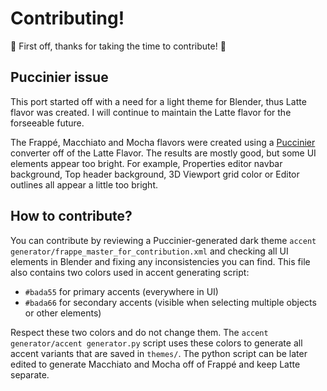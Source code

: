 # Contributing!

🎉 First off, thanks for taking the time to contribute! 🎉

## Puccinier issue

This port started off with a need for a light theme for Blender, thus Latte flavor was created. I will continue to maintain the Latte flavor for the forseeable future.

The Frappé, Macchiato and Mocha flavors were created using a [Puccinier](https://github.com/catppuccin/toolbox#%EF%B8%8F-puccinier) converter off of the Latte Flavor. The results are mostly good, but some UI elements appear too bright. For example, Properties editor navbar background, Top header background, 3D Viewport grid color or Editor outlines all appear a little too bright.

## How to contribute?

You can contribute by reviewing a Puccinier-generated dark theme `accent generator/frappe_master_for_contribution.xml` and checking all UI elements in Blender and fixing any inconsistencies you can find. This file also contains two colors used in accent generating script:

* `#bada55` for primary accents (everywhere in UI)
* `#bada66` for secondary accents (visible when selecting multiple objects or other elements)

Respect these two colors and do not change them. The `accent generator/accent generator.py` script uses these colors to generate all accent variants that are saved in `themes/`. The python script can be later edited to generate Macchiato and Mocha off of Frappé and keep Latte separate.
